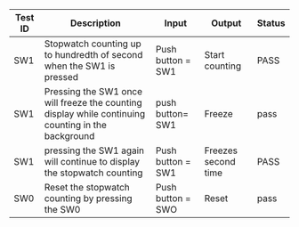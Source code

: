 |  Test ID | Description  | Input  | Output  | Status |
|---|---|---|---|---|
| SW1  | Stopwatch counting up to hundredth of second when the SW1 is pressed  | Push button = SW1| Start counting| PASS  |
| SW1 |Pressing the SW1 once will freeze the counting display while continuing counting in the background| push button= SW1 | Freeze | pass|
| SW1  | pressing the SW1  again will continue to display the stopwatch counting |Push button = SW1| Freezes second time | PASS  |
| SW0  | Reset the stopwatch counting by pressing the SW0 | Push button = SWO| Reset | pass  |
